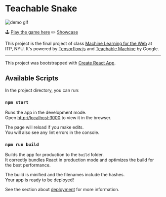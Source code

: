 # Teachable Snake

![demo gif](https://cl.ly/7da1772ebb18/Screen%252520Recording%2525202019-05-08%252520at%25252012.56%252520AM.gif)

🕹 [Play the game here](https://teachable-snake.netlify.com)
✏️ [Showcase](https://www.vinceshao.com/works/teachable-snake)

This project is the final project of class [Machine Learning for the Web](https://github.com/yining1023/machine-learning-for-the-web) at ITP, NYU. It's powered by [Tensorflow.js](https://www.tensorflow.org/js/guide/nodejs) and [Teachable Machine](https://teachablemachine.withgoogle.com/) by Google.

---

This project was bootstrapped with [Create React App](https://github.com/facebook/create-react-app).

## Available Scripts

In the project directory, you can run:

### `npm start`

Runs the app in the development mode.<br>
Open [http://localhost:3000](http://localhost:3000) to view it in the browser.

The page will reload if you make edits.<br>
You will also see any lint errors in the console.

### `npm run build`

Builds the app for production to the `build` folder.<br>
It correctly bundles React in production mode and optimizes the build for the best performance.

The build is minified and the filenames include the hashes.<br>
Your app is ready to be deployed!

See the section about [deployment](https://facebook.github.io/create-react-app/docs/deployment) for more information.
